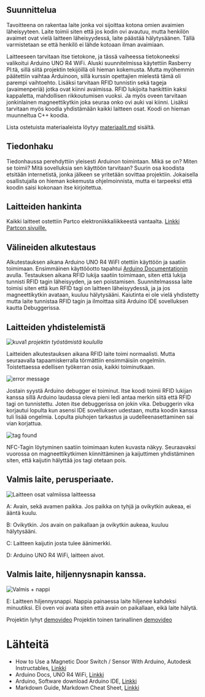 
## Suunnittelua

Tavoitteena on rakentaa laite jonka voi sijoittaa kotona omien avaimien läheisyyteen. Laite toimii siten että jos kodin ovi avautuu, mutta henkilön avaimet ovat vielä laitteen läheisyydessä, laite päästää hälytysäänen. Tällä varmistetaan se että henkilö ei lähde kotoaan ilman avaimiaan. 

Laitteeseen tarvitaan itse tietokone, ja tässä vaiheessa tietokoneeksi valikoitui Arduino UNO R4 WiFi. Aluski suunnitelmissa käytettiin Rasberry PI:tä, sillä siitä projektin tekijöillä oli hieman kokemusta. Mutta myöhemmin päätettiin vaihtaa Arduinoon, sillä kurssin opettajien mielestä tämä oli parempi vaihtoehto. Lisäksi tarvitaan RFID tunnistin sekä tageja (avaimenperiä) jotka ovat kiinni avaimissa. RFID lukijoita hankittiin kaksi kappaletta, mahdollisen rikkoutumisen vuoksi. Ja myös oveen tarvitaan jonkinlainen magneettikytkin joka seuraa onko ovi auki vai kiinni. Lisäksi tarvitaan myös koodia yhdistämään kaikki laitteen osat. Koodi on hieman muunneltua C++ koodia. 

Lista ostetuista materiaaleista löytyy [materiaalit.md](https://github.com/kreatiini/DLYKH/blob/main/materiaalit.md) sisältä. 



## Tiedonhaku

Tiedonhaussa perehdyttiin yleisesti Arduinon toimintaan. Mikä se on? Miten se toimii? Mitä sovelluksia sen käyttöön tarvitaan? Suurin osa koodista etsitään internetistä, jonka jälkeen se yritetään sovittaa projektiin. Jokaisella osallistujalla on hieman kokemusta ohjelmoinnista, mutta ei tarpeeksi että koodin saisi kokonaan itse kirjoitettua.


## Laitteiden hankinta

Kaikki laitteet ostettiin  Partco elektroniikkaliikkeestä vantaalta. [Linkki Partcon sivuille.](https://www.partco.fi/fi/)


## Välineiden alkutestaus
Alkutestauksen aikana Arduino UNO R4 WiFI otettiin käyttöön ja saatiin toimimaan. Ensimmäinen käyttööotto tapahtui [Arduino Documentationin](https://docs.arduino.cc/hardware/uno-r4-wifi/?_gl=1*18rlor6*_up*MQ..*_ga*NDgzNjE1MDEzLjE3NDQ2MTY5MTY.*_ga_NEXN8H46L5*MTc0NDYxNjkxNC4xLjEuMTc0NDYxNjkyMC4wLjAuODQ0MzMyNDQ0) avulla. Testauksen aikana RFID lukija saatiin toimimaan, siten että lukija tunnisti RFID tagin läheisyyden, ja sen poistamisen. Suunnitelmasssa laite toimisi siten että kun RFID tagi on laitteen läheisyydessä, ja ja jos magneettikytkin avataan, kuuluu hälytysääni. Kaiutinta ei ole vielä yhdistetty mutta laite tunnistaa RFID tagin ja ilmoittaa siitä Arduino IDE sovelluksen kautta Debuggerissa. 

## Laitteiden yhdistelemistä

![kuva1](https://github.com/user-attachments/assets/8693061f-cf86-4335-a8bd-adc87c64afd0)
*projektin työstämistä koululla*

Laitteiden alkutestauksen aikana RFID laite toimi normaalisti. Mutta seuraavalla tapaamiskerralla törmättiin ensimmäisiin ongelmiin. Toistettaessa edellisen työkerran osia, kaikki toiminutkaan.

![error message](https://github.com/user-attachments/assets/32a73202-c83e-483d-8a07-172856e0f897)

Jostain syystä Arduino debugger ei toiminut. Itse koodi toimii RFID lukijan kanssa sillä Arduino laudassa oleva pieni ledi antaa merkin siitä että RFID tagi on tunnistettu. Joten itse debuggerissa on jokin vika. Debuggerin vika korjautui lopulta kun asensi IDE sovelluksen udestaan, mutta koodin kanssa tuli lisää ongelmia. Lopulta piuhojen tarkastus ja uudelleenasettaminen sai vian korjattua. 

![tag found](https://github.com/user-attachments/assets/b7af5ab7-696f-4b97-9b00-56796ab406c1)

NFC-Tagin löytyminen saatiin toimimaan kuten kuvasta näkyy. Seuraavaksi vuorossa on magneettikytkimen kiinnittäminen ja kaijuttimen yhdistäminen siten, että kaijutin hälyttää jos tagi otetaan pois.




## Valmis laite, perusperiaate.

![Laitteen osat valmiissa laitteessa](https://github.com/user-attachments/assets/167d205a-7dea-423f-95f7-428323fa3ab2)

A: Avain, sekä avamen paikka. Jos paikka on tyhjä ja ovikytkin aukeaa, ei ääntä kuulu. 

B: Ovikytkin. Jos avain on paikallaan ja ovikytkin aukeaa, kuuluu hälytysääni.

C: Laitteen kaijutin josta tulee äänimerkki.

D: Arduino UNO R4 WiFi, laitteen aivot.

## Valmis laite, hiljennysnapin kanssa.

![Valmis + nappi](https://github.com/user-attachments/assets/0a636f91-520c-4e76-922a-4a6d8f191c16)

E: Laitteen hiljennysnappi. Nappia painaessa laite hiljenee kahdeksi minuutiksi. Eli oven voi avata siten että avain on paikallaan, eikä laite hälytä.


Projektin lyhyt [demovideo](https://youtu.be/VMIWuo55bsI)
Projektin toinen tarinallinen [demovideo](https://youtu.be/eoO5MgIFSag)

# Lähteitä

- How to Use a Magnetic Door Switch / Sensor With Arduino, Autodesk Instructables, [Linkki](https://www.instructables.com/How-to-Use-a-Magnetic-Door-Switch-Sensor-With-Ardu/)
- Arduino Docs, UNO R4 WiFi, [Linkki](https://docs.arduino.cc/hardware/uno-r4-wifi/?_gl=1*18rlor6*_up*MQ..*_ga*NDgzNjE1MDEzLjE3NDQ2MTY5MTY.*_ga_NEXN8H46L5*MTc0NDYxNjkxNC4xLjEuMTc0NDYxNjkyMC4wLjAuODQ0MzMyNDQ0)
- Arduino, Software download Arduino IDE, [Linkki](https://www.arduino.cc/en/software/)
- Markdown Guide, Markdown Cheat Sheet, [Linkki](https://www.markdownguide.org/cheat-sheet/)
